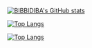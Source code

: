[![BIBBIDIBA's GitHub stats](https://github-readme-stats.vercel.app/api?username=BIBBIDIBA&count_private=true&show_icons=true)]()

[![Top Langs](https://github-readme-stats.vercel.app/api/top-langs/?username=BIBBIDIBA)]()

[![Top Langs]([https://github-profile-trophy.vercel.app/?username=BIBBIDIBA&theme=dracula&no-frame=false&no-bg=false&margin-w=4)]()
